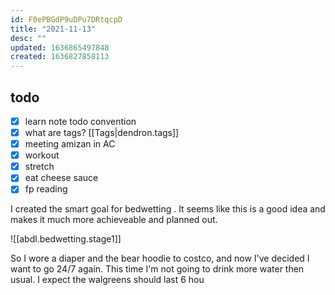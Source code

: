 ```yaml
---
id: F0ePBGdP9uDPu7DRtqcpD
title: "2021-11-13"
desc: ""
updated: 1636865497848
created: 1636827858113
---
```


## todo

- [x] learn note todo convention
- [x] what are tags? [[Tags|dendron.tags]]
- [x] meeting amizan in AC
- [x] workout
- [x] stretch
- [x] eat cheese sauce
- [x] fp reading

I created the smart goal for bedwetting . It seems like this is a good idea and makes it much more achieveable and planned out.

![[abdl.bedwetting.stage1]]

So I wore a diaper and the bear hoodie to costco, and now I've decided I want to go 24/7 again. This time I'm not going to drink more water then usual. I expect the walgreens should last 6 hou
